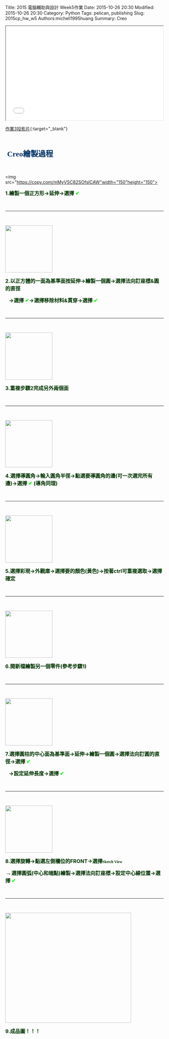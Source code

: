 Title: 2015 電腦輔助與設計 Week5作業
Date: 2015-10-26 20:30
Modified: 2015-10-26 20:30
Category: Python
Tags: pelican, publishing
Slug: 2015cp_hw_w5
Authors:michell1995huang
Summary: Creo

<iframe src="simplest3.html" width="500" height="300"></iframe>

[作業3投影片](simplest3.html){:target="_blank"}

<br>
<h4><span style="font-size: 18pt; font-family: 'arial black', 'avant garde';">&nbsp;<strong><span style="color: #003366;">Creo繪製過程</span></strong></span></h4>
<br>

<img src="https://copy.com/mMyVSC82SOfsICAW"width="150"height="150">
<br>
<p><strong><span style="font-size: 12pt;"><span style="color: #003300;">1.繪製一個正方形&rarr;延伸&rarr;選擇</span>&nbsp;<span style="color: #00ff00;">✔</span></span></strong></p>
<p>&nbsp;</p>
<hr />
<p>&nbsp;</p>
<img src="https://copy.com/Pf6VUf8Be3RvCrTh"width="150"height="150">
<br>
<p><span style="color: #003300;"><strong><span style="font-size: 12pt;">2.以正方體的一面為基準面按延伸&rarr;繪製一個圓&rarr;選擇法向訂座標&amp;圓的直徑</span></strong></span></p>
<p><span style="color: #003300;"><strong><span style="font-size: 12pt;">&nbsp; &nbsp;<strong><span style="font-size: 12pt;"><span style="color: #003300;">&rarr;選擇</span>&nbsp;<span style="color: #00ff00;">✔<span style="color: #003300;">&rarr;選擇移除材料&amp;貫穿<strong style="color: #003300;"><span style="font-size: 12pt;"><strong><span style="font-size: 12pt;"><span>&rarr;選擇</span>&nbsp;<span style="color: #00ff00;">✔</span></span></strong></span></strong></span></span></span></strong></span></strong></span></p>
<p>&nbsp;</p>
<hr />
<p>&nbsp;</p>
<img src="https://copy.com/CpnhEBTRFBOQ76mL"width="150"height="150">
<br>
<p><span style="color: #003300;"><strong><span style="font-size: 12pt;"><strong><span style="font-size: 12pt;"><span style="color: #00ff00;"><span style="color: #003300;">3.重複步驟2完成另外兩個面</span></span></span></strong></span></strong></span></p>
<p>&nbsp;</p>
<hr />
<p>&nbsp;</p>
<img src="https://copy.com/ElfimmvrYsstu3yG"width="150"height="150">
<br>
<p><span style="color: #003300;"><strong><span style="font-size: 12pt;"><strong><span style="font-size: 12pt;"><span style="color: #00ff00;"><span style="color: #003300;">4.選擇導圓角&rarr;輸入圓角半徑&rarr;點選要導圓角的邊(可一次選完所有邊)<strong style="color: #003300;"><span style="font-size: 12pt;"><strong><span style="font-size: 12pt;"><span style="color: #00ff00;"><span style="color: #003300;"><strong><span style="font-size: 12pt;"><strong><span style="font-size: 12pt;">&rarr;選擇&nbsp;<span style="color: #00ff00;">✔ <span style="color: #003300;">(導角同理)<strong style="color: #003300;"></span></span></strong></span></strong></span></span></span></strong></span></strong></span></span></span></strong></span></strong></span></p>
<p>&nbsp;</p>
<hr />
<p>&nbsp;</p>
<img src="https://copy.com/fzWkUIAcSlMCVPcl"width="150"height="150">
<br>
<p><span style="color: #003300;"><strong><span style="font-size: 12pt;"><strong><span style="font-size: 12pt;"><span style="color: #00ff00;"><span style="color: #003300;">5.選擇彩現&rarr;外觀庫&rarr;選擇要的顏色(黃色)&rarr;按著ctrl可重複選取<strong style="color: #003300;"><span style="font-size: 12pt;"><strong><span style="font-size: 12pt;"><span style="color: #00ff00;"><span style="color: #003300;"><strong><span style="font-size: 12pt;"><strong><span style="font-size: 12pt;"><span style="color: #00ff00;"><span style="color: #003300;"><strong><span style="font-size: 12pt;"><strong><span style="font-size: 12pt;">&rarr;選擇確定</span></strong></span></strong></span></span></span></strong></span></strong></span></span></span></strong></span></strong></span></span></span></strong></span></strong></span></p>
<p>&nbsp;</p>
<hr />
<p>&nbsp;</p>
<img src="https://copy.com/1tY13mn29tLpzvps"width="150"height="150">
<br>
<p><span style="color: #003300;"><strong><span style="font-size: 12pt;"><strong><span style="font-size: 12pt;"><span style="color: #00ff00;"><span style="color: #003300;">6.開新檔繪製另一個零件(參考步驟1)</span></span></span></strong></span></strong></span></p>
<p>&nbsp;</p>
<hr />
<p>&nbsp;</p>
<img src="https://copy.com/4YXEYt1nZ3f8HETm"width="150"height="150">
<br>
<p><strong style="color: #003300;"><span style="font-size: 12pt;"><strong><span style="font-size: 12pt;"><span style="color: #00ff00;"><span style="color: #003300;">7.選擇圓柱的中心面為基準面&rarr;延伸&rarr;繪製一個圓<strong style="color: #003300;"><span style="font-size: 12pt;"><strong><span style="font-size: 12pt;"><span style="color: #00ff00;"><span style="color: #003300;"><strong><span style="font-size: 12pt;"><strong><span style="font-size: 12pt;"><span style="color: #00ff00;"><span style="color: #003300;"><strong><span style="font-size: 12pt;"><strong><span style="font-size: 12pt;"><strong style="color: #003300;"><span style="font-size: 12pt;">&rarr;選擇法向訂圓的直徑&rarr;</span></strong>選擇&nbsp;<span style="color: #00ff00;">✔</span></span></strong></span></strong></span></span></span></strong></span></strong></span></span></span></strong></span></strong></span></span></span></strong></span></strong></p>
<p><strong style="color: #003300;"><span style="font-size: 12pt;"><strong><span style="font-size: 12pt;"><span style="color: #00ff00;"><span style="color: #003300;"><strong style="color: #003300;"><span style="font-size: 12pt;"><strong><span style="font-size: 12pt;"><span style="color: #00ff00;"><span style="color: #003300;"><strong><span style="font-size: 12pt;"><strong><span style="font-size: 12pt;"><span style="color: #00ff00;"><span style="color: #003300;"><strong><span style="font-size: 12pt;"><strong><span style="font-size: 12pt;"><span style="color: #00ff00;"><span style="color: #003300;">&nbsp; &nbsp;&rarr;設定延伸長度<strong style="color: #003300;"><span style="font-size: 12pt;"><strong><span style="font-size: 12pt;"><span style="color: #00ff00;"><span style="color: #003300;"><strong><span style="font-size: 12pt;"><strong><span style="font-size: 12pt;"><span style="color: #00ff00;"><span style="color: #003300;"><strong><span style="font-size: 12pt;"><strong><span style="font-size: 12pt;"><span style="color: #00ff00;"><span style="color: #003300;"><strong><span style="font-size: 12pt;"><strong><span style="font-size: 12pt;"><strong><span style="font-size: 12pt;">&rarr;</span></strong>選擇&nbsp;<span style="color: #00ff00;">✔</span></span></strong></p>
<p>&nbsp;</p>
<hr />
<p>&nbsp;</p>
<img src="https://copy.com/WlhaBZC09kPcaWIu"width="150"height="150">
<br>
<p><strong style="color: #003300;"><span style="font-size: 12pt;"><strong><span style="font-size: 12pt;"><span style="color: #00ff00;"><span style="color: #003300;"><strong style="color: #003300;"><span style="font-size: 12pt;"><strong><span style="font-size: 12pt;"><span style="color: #00ff00;"><span style="color: #003300;">8.選擇旋轉&rarr;點選左側欄位的FRONT&rarr;選擇</span></span></span></strong></span></strong></span><span style="font-family: 'arial black', 'avant garde';"><strong style="color: #003300;"><span style="font-size: 12pt;"><strong><span style="font-size: 12pt;"><span style="font-size: 12px; white-space: pre;">Sketch View</span></span></strong></span></strong></span></span></span></strong></span></strong></p>
<p><strong style="color: #003300;"><span style="font-size: 12pt;"><strong><span style="font-size: 12pt;"><span style="color: #00ff00;"><span style="font-family: 'arial black', 'avant garde';"><strong style="color: #003300;"><span style="font-size: 12pt;"><strong><span style="font-size: 12pt;"><span style="font-size: 19.5122px; white-space: pre;">&rarr;</span></span></strong></span></strong></span><span style="color: #003300;"><strong style="color: #003300;"><span style="font-size: 12pt;"><strong><span style="font-size: 12pt;"><span style="color: #00ff00;"><span style="color: #003300;">選擇圓弧(中心和端點)繪製&rarr;<strong style="color: #003300;"><span style="font-size: 12pt;"><strong><span style="font-size: 12pt;"><span style="color: #00ff00;"><span style="color: #003300;"><strong><span style="font-size: 12pt;"><strong><span style="font-size: 12pt;"><span style="color: #00ff00;"><span style="color: #003300;"><strong><span style="font-size: 12pt;"><strong><span style="font-size: 12pt;"><span style="color: #00ff00;"><span style="color: #003300;"><strong><span style="font-size: 12pt;"><strong><span style="font-size: 12pt;"><strong><span style="font-size: 12pt;">選擇法向訂座標</span></strong><strong style="color: #003300;"><span style="font-size: 12pt;"><strong><span style="font-size: 12pt;"><span style="color: #00ff00;"><span style="color: #003300;"><strong><span style="font-size: 12pt;"><strong><span style="font-size: 12pt;"><span style="color: #00ff00;"><span style="color: #003300;"><strong><span style="font-size: 12pt;"><strong><span style="font-size: 12pt;"><span style="color: #00ff00;"><span style="color: #003300;"><strong><span style="font-size: 12pt;"><strong><span style="font-size: 12pt;"><span style="color: #00ff00;"><span style="color: #003300;"><strong><span style="font-size: 12pt;"><strong><span style="font-size: 12pt;"><span style="color: #00ff00;"><span style="color: #003300;"><strong><span style="font-size: 12pt;"><strong><span style="font-size: 12pt;"><strong><span style="font-size: 12pt;">&rarr;設定中心線位置&rarr;<strong><span style="font-size: 12pt;"><strong><span style="font-size: 12pt;"><span style="color: #00ff00;"><span style="color: #003300;"><strong><span style="font-size: 12pt;"><strong><span style="font-size: 12pt;"><span style="color: #00ff00;"><span style="color: #003300;"><strong><span style="font-size: 12pt;"><strong><span style="font-size: 12pt;"><span style="color: #00ff00;"><span style="color: #003300;"><strong><span style="font-size: 12pt;"><strong><span style="font-size: 12pt;"><span style="color: #00ff00;"><span style="color: #003300;"><strong><span style="font-size: 12pt;"><strong><span style="font-size: 12pt;"><span style="color: #00ff00;"><span style="color: #003300;"><strong><span style="font-size: 12pt;"><strong><span style="font-size: 12pt;"><span style="color: #00ff00;"><span style="color: #003300;"><strong><span style="font-size: 12pt;"><strong><span style="font-size: 12pt;"><span style="color: #00ff00;"><span style="color: #003300;"><strong><span style="font-size: 12pt;"><strong><span style="font-size: 12pt;">選擇&nbsp;<span style="color: #00ff00;">✔</span></span></strong></p>
<p>&nbsp;</p>
<hr />
<p>&nbsp;</p>
<img src="https://copy.com/tBYrVzZtKuHIzEZp"width="400"height="350">
<br>
<p><span style="color: #003300;"><strong><span style="font-size: 12pt;"><strong><span style="font-size: 12pt;"><span style="color: #00ff00;"><span style="color: #003300;">9.成品圖！！！</span></span></span></strong></span></strong></span></p>

